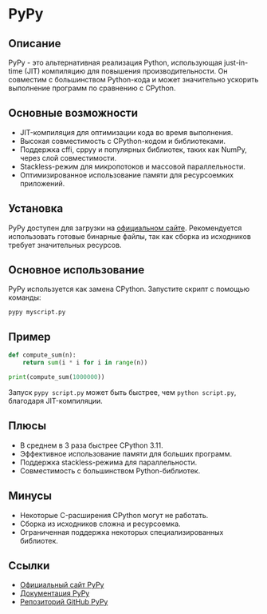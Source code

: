# PyPy

## Описание
PyPy - это альтернативная реализация Python, использующая just-in-time (JIT) компиляцию для повышения производительности. Он совместим с большинством Python-кода и может значительно ускорить выполнение программ по сравнению с CPython.

## Основные возможности
- JIT-компиляция для оптимизации кода во время выполнения.
- Высокая совместимость с CPython-кодом и библиотеками.
- Поддержка cffi, cppyy и популярных библиотек, таких как NumPy, через слой совместимости.
- Stackless-режим для микропотоков и массовой параллельности.
- Оптимизированное использование памяти для ресурсоемких приложений.

## Установка
PyPy доступен для загрузки на [официальном сайте](https://pypy.org/). Рекомендуется использовать готовые бинарные файлы, так как сборка из исходников требует значительных ресурсов.

## Основное использование
PyPy используется как замена CPython. Запустите скрипт с помощью команды:
```
pypy myscript.py
```

## Пример
```python
def compute_sum(n):
    return sum(i * i for i in range(n))

print(compute_sum(1000000))
```
Запуск `pypy script.py` может быть быстрее, чем `python script.py`, благодаря JIT-компиляции.

## Плюсы
- В среднем в 3 раза быстрее CPython 3.11.
- Эффективное использование памяти для больших программ.
- Поддержка stackless-режима для параллельности.
- Совместимость с большинством Python-библиотек.

## Минусы
- Некоторые C-расширения CPython могут не работать.
- Сборка из исходников сложна и ресурсоемка.
- Ограниченная поддержка некоторых специализированных библиотек.

## Ссылки
- [Официальный сайт PyPy](https://pypy.org/)
- [Документация PyPy](https://doc.pypy.org/en/latest/)
- [Репозиторий GitHub PyPy](https://github.com/pypy/pypy)